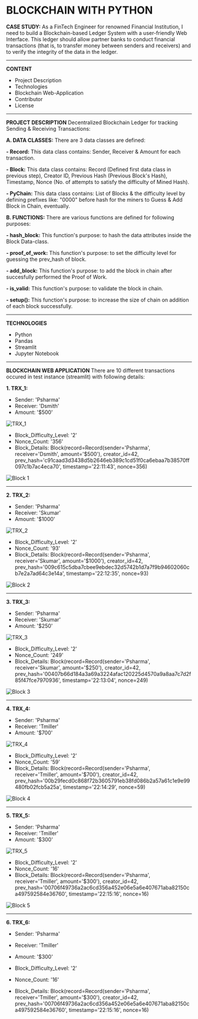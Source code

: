 # BLOCKCHAIN WITH PYTHON

**CASE STUDY:** As a FinTech Engineer for renowned Financial Institution, I need to build a Blockchain-based Ledger System with a user-friendly Web Interface. This ledger should allow partner banks to conduct financial transactions (that is, to transfer money between senders and receivers) and to verify the integrity of the data in the ledger.

------------------------------------------------------------------------------------------------------------------------------------------------------------------------------
**CONTENT**
- Project Description
- Technologies
- Blockchain Web-Application
- Contributor
- License
------------------------------------------------------------------------------------------------------------------------------------------------------------------------------

**PROJECT DESCRIPTION**
Decentralized Blockchain Ledger for tracking Sending & Receiving Transactions:

**A. DATA CLASSES:** There are 3 data classes are defined:

**- Record:** This data class contains: Sender, Receiver & Amount for each transaction.

**- Block:** This data class contains: Record (Defined first data class in previous step), Creator ID, Previous Hash (Previous Block's Hash), Timestamp, Nonce (No. of attempts to satisfy the difficulty of Mined Hash).

**- PyChain:** This data class contains: List of Blocks & the difficulty level by defining prefixes like: "0000" before hash for the miners to Guess & Add Block in Chain, eventually. 


**B. FUNCTIONS:** There are various functions are defined for following purposes:

**- hash_block:** This function's purpose: to hash the data attributes inside the Block Data-class.

**- proof_of_work:** This function's purpose: to set the difficulty level for guessing the prev_hash of block.

**- add_block:** This function's purpose: to add the block in chain after succesfully performed the Proof of Work.

**- is_valid:** This function's purpose: to validate the block in chain.

**- setup():** This function's purpose: to increase the size of chain on addition of each block successfully. 

-------------------------------------------------------------------------------------------------------------------------------------------------------------------------------

**TECHNOLOGIES**
- Python
- Pandas
- Streamlit
- Jupyter Notebook

-------------------------------------------------------------------------------------------------------------------------------------------------------------------------------

**BLOCKCHAIN WEB APPLICATION**
There are 10 different transactions occured in test instance (streamlit) with following details:

**1. TRX_1:** 
- Sender: 'Psharma'
- Receiver: 'Dsmith'
- Amount: '$500'

![TRX_1](https://user-images.githubusercontent.com/86034323/139603967-b8e48013-76ea-4523-aefe-d134b6df8408.png)

- Block_Difficulty_Level: '2'
- Nonce_Count: '356'
- Block_Details: Block(record=Record(sender='Psharma', receiver='Dsmith', amount='$500'), creator_id=42, prev_hash='c91caad3d3438d5b2646eb389c1cd51f0ca6ebaa7b38570ff097c1b7ac4eca70', timestamp='22:11:43', nonce=356)


![Block 1](https://user-images.githubusercontent.com/86034323/139603978-0959fd44-bca2-4f4b-b6ee-f98e81ea260b.png)

-----------------------------------------------------------------------------------------------------------------------------------------------------------------------------

**2. TRX_2:** 
- Sender: 'Psharma'
- Receiver: 'Skumar'
- Amount: '$1000'

![TRX_2](https://user-images.githubusercontent.com/86034323/139604185-0ee439a1-57d2-4ec0-8d3f-70f4d35bf8f3.png)


- Block_Difficulty_Level: '2'
- Nonce_Count: '93'
- Block_Details: Block(record=Record(sender='Psharma', receiver='Skumar', amount='$1000'), creator_id=42, prev_hash='009c615c5dba7cbee9ebdec32d5742b1d7a7f9b94602060cb7e2a7ad64c3e14a', timestamp='22:12:35', nonce=93)


![Block 2](https://user-images.githubusercontent.com/86034323/139604191-9cad1c0d-605f-444c-8576-d029cb38a71a.png)

------------------------------------------------------------------------------------------------------------------------------------------------------------------------------

**3. TRX_3:** 
- Sender: 'Psharma'
- Receiver: 'Skumar'
- Amount: '$250'

![TRX_3](https://user-images.githubusercontent.com/86034323/139604261-47846031-9333-4a73-8c5a-131d1cd37b3a.png)


- Block_Difficulty_Level: '2'
- Nonce_Count: '249'
- Block_Details: Block(record=Record(sender='Psharma', receiver='Skumar', amount='$250'), creator_id=42, prev_hash='00407b66d184a3a69a3224afac120225d4570a9a8aa7c7d2f85f47fce7970936', timestamp='22:13:04', nonce=249)


![Block 3](https://user-images.githubusercontent.com/86034323/139604270-caf8501d-30c4-465e-abaf-941da3be5cb3.png)

------------------------------------------------------------------------------------------------------------------------------------------------------------------------------

**4. TRX_4:** 
- Sender: 'Psharma'
- Receiver: 'Tmiller'
- Amount: '$700'

![TRX_4](https://user-images.githubusercontent.com/86034323/139604402-0cbde8ff-682d-488c-875e-93d261428a5e.png)


- Block_Difficulty_Level: '2'
- Nonce_Count: '59'
- Block_Details: Block(record=Record(sender='Psharma', receiver='Tmiller', amount='$700'), creator_id=42, prev_hash='00b29fecd0c868f72b3605791eb38fd086b2a57a61c1e9e99480fb02fcb5a25a', timestamp='22:14:29', nonce=59)


![Block 4](https://user-images.githubusercontent.com/86034323/139604412-b5d07a56-dbe9-41da-8fe9-4412cc8b9591.png)

--------------------------------------------------------------------------------------------------------------------------------------------------------------------------------

**5. TRX_5:** 
- Sender: 'Psharma'
- Receiver: 'Tmiller'
- Amount: '$300'

![TRX_5](https://user-images.githubusercontent.com/86034323/139604903-8ccd214b-39f0-4196-8bb9-f3f18013a933.png)


- Block_Difficulty_Level: '2'
- Nonce_Count: '16'
- Block_Details: Block(record=Record(sender='Psharma', receiver='Tmiller', amount='$300'), creator_id=42, prev_hash='00706f49736a2ac6cd356a452e06e5a6e407671aba82150ca497592584e36760', timestamp='22:15:16', nonce=16)


![Block 5](https://user-images.githubusercontent.com/86034323/139604919-5a8349d4-36ce-412d-9554-914ef7c07fc8.png)

--------------------------------------------------------------------------------------------------------------------------------------------------------------------------------

**6. TRX_6:** 
- Sender: 'Psharma'
- Receiver: 'Tmiller'
- Amount: '$300'




- Block_Difficulty_Level: '2'
- Nonce_Count: '16'
- Block_Details: Block(record=Record(sender='Psharma', receiver='Tmiller', amount='$300'), creator_id=42, prev_hash='00706f49736a2ac6cd356a452e06e5a6e407671aba82150ca497592584e36760', timestamp='22:15:16', nonce=16)




